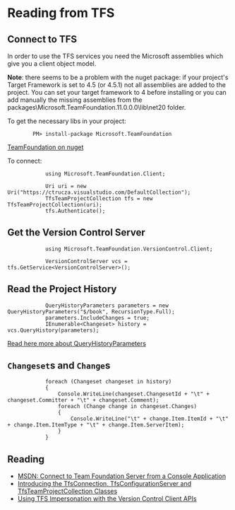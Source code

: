 Reading from TFS
================

Connect to TFS
---

In order to use the TFS services you need the Microsoft assemblies which give you a client object model.

**Note**: there seems to be a problem with the nuget package: if your project's Target Framework is set to 4.5 (or 4.5.1) not all assemblies are added to the project.
You can set your target framework to 4 before installing or you can add manually the missing assemblies from the packages\Microsoft.TeamFoundation.11.0.0.0\lib\net20 folder.

To get the necessary libs in your project:

            PM> install-package Microsoft.TeamFoundation

[TeamFoundation on nuget](https://www.nuget.org/packages/Microsoft.TeamFoundation)

To connect:
```
            using Microsoft.TeamFoundation.Client;

```
```
            Uri uri = new Uri("https://ctrucza.visualstudio.com/DefaultCollection");
            TfsTeamProjectCollection tfs = new TfsTeamProjectCollection(uri);
            tfs.Authenticate();
```
Get the Version Control Server
---
```
            using Microsoft.TeamFoundation.VersionControl.Client;
```
```
            VersionControlServer vcs = tfs.GetService<VersionControlServer>();
```
Read the Project History
---
```
            QueryHistoryParameters parameters = new QueryHistoryParameters("$/book", RecursionType.Full);
            parameters.IncludeChanges = true;
            IEnumerable<Changeset> history = vcs.QueryHistory(parameters);
```
[Read here more about QueryHistoryParameters](http://msdn.microsoft.com/en-us/library/microsoft.teamfoundation.versioncontrol.client.queryhistoryparameters.aspx)

`Changeset`s and `Change`s
---
```
            foreach (Changeset changeset in history)
            {
                Console.WriteLine(changeset.ChangesetId + "\t" + changeset.Committer + "\t" + changeset.Comment);
                foreach (Change change in changeset.Changes)
                {
                    Console.WriteLine("\t" + change.Item.ItemId + "\t" + change.Item.ItemType + "\t" + change.Item.ServerItem);
                }
            }
```


Reading
---

- [MSDN: Connect to Team Foundation Server from a Console Application](http://msdn.microsoft.com/en-us/library/bb286958.aspx)
- [Introducing the TfsConnection, TfsConfigurationServer and TfsTeamProjectCollection Classes](http://blogs.msdn.com/b/taylaf/archive/2010/02/23/introducing-the-tfsconnection-tfsconfigurationserver-and-tfsteamprojectcollection-classes.aspx)
- [Using TFS Impersonation with the Version Control Client APIs](http://blogs.msdn.com/b/taylaf/archive/2010/03/29/using-tfs-impersonation-with-the-version-control-client-apis.aspx)
